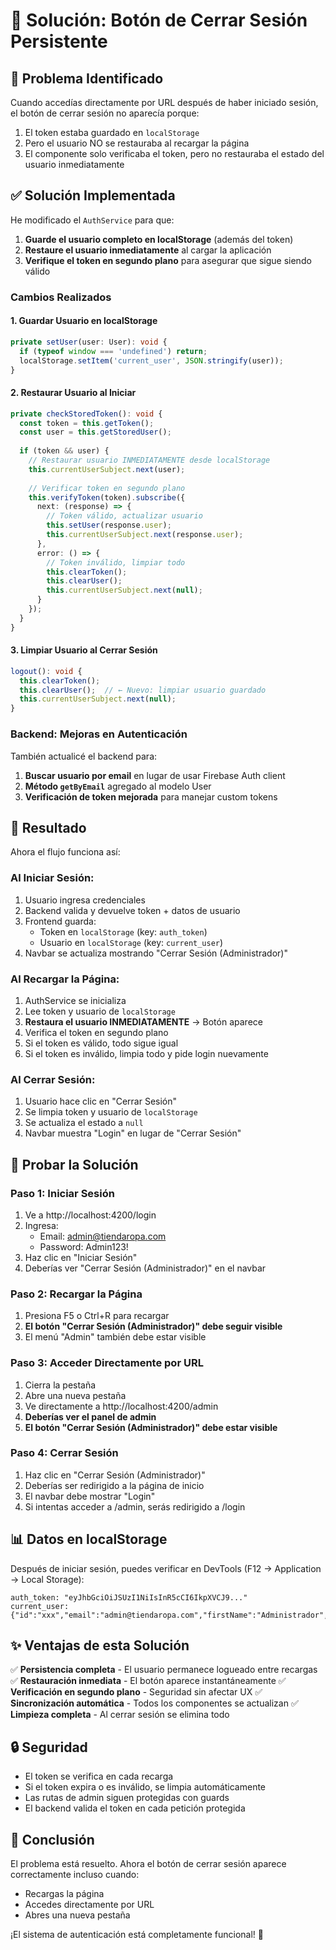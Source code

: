# 🔧 Solución: Botón de Cerrar Sesión Persistente

## 🐛 Problema Identificado

Cuando accedías directamente por URL después de haber iniciado sesión, el botón de cerrar sesión no aparecía porque:

1. El token estaba guardado en `localStorage`
2. Pero el usuario NO se restauraba al recargar la página
3. El componente solo verificaba el token, pero no restauraba el estado del usuario inmediatamente

## ✅ Solución Implementada

He modificado el `AuthService` para que:

1. **Guarde el usuario completo en localStorage** (además del token)
2. **Restaure el usuario inmediatamente** al cargar la aplicación
3. **Verifique el token en segundo plano** para asegurar que sigue siendo válido

### Cambios Realizados

#### 1. Guardar Usuario en localStorage

```typescript
private setUser(user: User): void {
  if (typeof window === 'undefined') return;
  localStorage.setItem('current_user', JSON.stringify(user));
}
```

#### 2. Restaurar Usuario al Iniciar

```typescript
private checkStoredToken(): void {
  const token = this.getToken();
  const user = this.getStoredUser();
  
  if (token && user) {
    // Restaurar usuario INMEDIATAMENTE desde localStorage
    this.currentUserSubject.next(user);
    
    // Verificar token en segundo plano
    this.verifyToken(token).subscribe({
      next: (response) => {
        // Token válido, actualizar usuario
        this.setUser(response.user);
        this.currentUserSubject.next(response.user);
      },
      error: () => {
        // Token inválido, limpiar todo
        this.clearToken();
        this.clearUser();
        this.currentUserSubject.next(null);
      }
    });
  }
}
```

#### 3. Limpiar Usuario al Cerrar Sesión

```typescript
logout(): void {
  this.clearToken();
  this.clearUser();  // ← Nuevo: limpiar usuario guardado
  this.currentUserSubject.next(null);
}
```

### Backend: Mejoras en Autenticación

También actualicé el backend para:

1. **Buscar usuario por email** en lugar de usar Firebase Auth client
2. **Método `getByEmail`** agregado al modelo User
3. **Verificación de token mejorada** para manejar custom tokens

## 🎯 Resultado

Ahora el flujo funciona así:

### Al Iniciar Sesión:
1. Usuario ingresa credenciales
2. Backend valida y devuelve token + datos de usuario
3. Frontend guarda:
   - Token en `localStorage` (key: `auth_token`)
   - Usuario en `localStorage` (key: `current_user`)
4. Navbar se actualiza mostrando "Cerrar Sesión (Administrador)"

### Al Recargar la Página:
1. AuthService se inicializa
2. Lee token y usuario de `localStorage`
3. **Restaura el usuario INMEDIATAMENTE** → Botón aparece
4. Verifica el token en segundo plano
5. Si el token es válido, todo sigue igual
6. Si el token es inválido, limpia todo y pide login nuevamente

### Al Cerrar Sesión:
1. Usuario hace clic en "Cerrar Sesión"
2. Se limpia token y usuario de `localStorage`
3. Se actualiza el estado a `null`
4. Navbar muestra "Login" en lugar de "Cerrar Sesión"

## 🧪 Probar la Solución

### Paso 1: Iniciar Sesión
1. Ve a http://localhost:4200/login
2. Ingresa:
   - Email: admin@tiendaropa.com
   - Password: Admin123!
3. Haz clic en "Iniciar Sesión"
4. Deberías ver "Cerrar Sesión (Administrador)" en el navbar

### Paso 2: Recargar la Página
1. Presiona F5 o Ctrl+R para recargar
2. **El botón "Cerrar Sesión (Administrador)" debe seguir visible**
3. El menú "Admin" también debe estar visible

### Paso 3: Acceder Directamente por URL
1. Cierra la pestaña
2. Abre una nueva pestaña
3. Ve directamente a http://localhost:4200/admin
4. **Deberías ver el panel de admin**
5. **El botón "Cerrar Sesión (Administrador)" debe estar visible**

### Paso 4: Cerrar Sesión
1. Haz clic en "Cerrar Sesión (Administrador)"
2. Deberías ser redirigido a la página de inicio
3. El navbar debe mostrar "Login"
4. Si intentas acceder a /admin, serás redirigido a /login

## 📊 Datos en localStorage

Después de iniciar sesión, puedes verificar en DevTools (F12 → Application → Local Storage):

```
auth_token: "eyJhbGciOiJSUzI1NiIsInR5cCI6IkpXVCJ9..."
current_user: {"id":"xxx","email":"admin@tiendaropa.com","firstName":"Administrador","lastName":"Principal","role":"admin"}
```

## ✨ Ventajas de esta Solución

✅ **Persistencia completa** - El usuario permanece logueado entre recargas
✅ **Restauración inmediata** - El botón aparece instantáneamente
✅ **Verificación en segundo plano** - Seguridad sin afectar UX
✅ **Sincronización automática** - Todos los componentes se actualizan
✅ **Limpieza completa** - Al cerrar sesión se elimina todo

## 🔒 Seguridad

- El token se verifica en cada recarga
- Si el token expira o es inválido, se limpia automáticamente
- Las rutas de admin siguen protegidas con guards
- El backend valida el token en cada petición protegida

## 🎉 Conclusión

El problema está resuelto. Ahora el botón de cerrar sesión aparece correctamente incluso cuando:
- Recargas la página
- Accedes directamente por URL
- Abres una nueva pestaña

¡El sistema de autenticación está completamente funcional! 🚀
